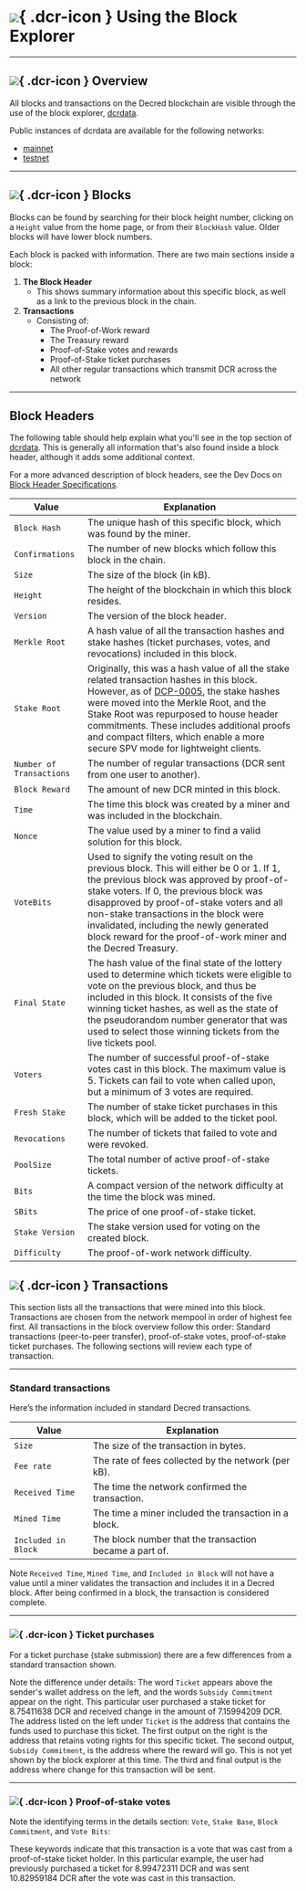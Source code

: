 # ![](../img/dcr-icons/BlockExplorer.svg){ .dcr-icon } Using the Block Explorer

---

## ![](../img/dcr-icons/Info.svg){ .dcr-icon } Overview

All blocks and transactions on the Decred blockchain are visible through the
use of the block explorer, [dcrdata](https://github.com/decred/dcrdata).

Public instances of dcrdata are available for the following networks:

- [mainnet](https://dcrdata.decred.org)
- [testnet](https://testnet.decred.org)

---

## ![](../img/dcr-icons/Blocks.svg){ .dcr-icon } Blocks

Blocks can be found by searching for their block height number, clicking on a
`Height` value from the home page, or from their `BlockHash` value. Older
blocks will have lower block numbers.

Each block is packed with information. There are two main sections inside a
block: 

1. **The Block Header**
    - This shows summary information about this specific block, as well as a
    link to the previous block in the chain.
2. **Transactions**
    - Consisting of:
        - The Proof-of-Work reward
        - The Treasury reward
        - Proof-of-Stake votes and rewards
        - Proof-of-Stake ticket purchases
        - All other regular transactions which transmit DCR across the network

---

## Block Headers

The following table should help explain what you'll see in the top section of
[dcrdata](https://dcrdata.decred.org). This is generally all information that's
also found inside a block header, although it adds some additional context.

For a more advanced description of block headers, see the Dev Docs on [Block Header Specifications](https://devdocs.decred.org/developer-guides/block-header-specifications/).

Value                    | Explanation
---                      | ---
`Block Hash`             | The unique hash of this specific block, which was found by the miner.
`Confirmations`          | The number of new blocks which follow this block in the chain.
`Size`                   | The size of the block (in kB).
`Height`                 | The height of the blockchain in which this block resides.
`Version`                | The version of the block header.
`Merkle Root`            | A hash value of all the transaction hashes and stake hashes (ticket purchases, votes, and revocations) included in this block.
`Stake Root`             | Originally, this was a hash value of all the stake related transaction hashes in this block. However, as of [DCP-0005](https://github.com/decred/dcps/blob/master/dcp-0005/dcp-0005.mediawiki), the stake hashes were moved into the Merkle Root, and the Stake Root was repurposed to house header commitments. These includes additional proofs and compact filters, which enable a more secure SPV mode for lightweight clients.
`Number of Transactions` | The number of regular transactions (DCR sent from one user to another).
`Block Reward`           | The amount of new DCR minted in this block.
`Time`                   | The time this block was created by a miner and was included in the blockchain.
`Nonce`                  | The value used by a miner to find a valid solution for this block.
`VoteBits`               | Used to signify the voting result on the previous block. This will either be 0 or 1. If 1, the previous block was approved by proof-of-stake voters. If 0, the previous block was disapproved by proof-of-stake voters and all non-stake transactions in the block were invalidated, including the newly generated block reward for the proof-of-work miner and the Decred Treasury.
`Final State`            | The hash value of the final state of the lottery used to determine which tickets were eligible to vote on the previous block, and thus be included in this block. It consists of the five winning ticket hashes, as well as the state of the pseudorandom number generator that was used to select those winning tickets from the live tickets pool.
`Voters`                 | The number of successful proof-of-stake votes cast in this block. The maximum value is 5. Tickets can fail to vote when called upon, but a minimum of 3 votes are required.
`Fresh Stake`            | The number of stake ticket purchases in this block, which will be added to the ticket pool.
`Revocations`            | The number of tickets that failed to vote and were revoked.
`PoolSize`               | The total number of active proof-of-stake tickets.
`Bits`                   | A compact version of the network difficulty at the time the block was mined.
`SBits`                  | The price of one proof-of-stake ticket.
`Stake Version`          | The stake version used for voting on the created block.
`Difficulty`             | The proof-of-work network difficulty.

## ![](../img/dcr-icons/Transactions.svg){ .dcr-icon } Transactions

This section lists all the transactions that were mined into this
block. Transactions are chosen from the network mempool in order of
highest fee first. All transactions in the block overview follow this
order: Standard transactions (peer-to-peer transfer), proof-of-stake
votes, proof-of-stake ticket purchases. The following sections will
review each type of transaction.

---

### Standard transactions

Here’s the information included in standard Decred transactions.

Value               | Explanation
---                 | ---
`Size`              | The size of the transaction in bytes.
`Fee rate`          | The rate of fees collected by the network (per kB).
`Received Time`     | The time the network confirmed the transaction.
`Mined Time`        | The time a miner included the transaction in a block.
`Included in Block` | The block number that the transaction became a part of.

Note `Received Time`, `Mined Time`, and `Included in Block` will not have a value until a miner validates the transaction and includes it in a Decred block. After being confirmed in a block, the transaction is considered complete.


---

### ![](../img/dcr-icons/TicketLive.svg){ .dcr-icon } Ticket purchases

For a ticket purchase (stake submission) there are a few differences
from a standard transaction shown.

Note the difference under details: The word `Ticket` appears above the
sender's wallet address on the left, and the words `Subsidy
Commitment` appear on the right. This particular user purchased a
stake ticket for 8.75411638 DCR and received change in the amount
of 7.15994209 DCR. The address listed on the left under `Ticket` is
the address that contains the funds used to purchase this
ticket. The first output on the right is the address that retains
voting rights for this specific ticket. The second output, `Subsidy
Commitment`, is the address where the reward will go. This is not yet
shown by the block explorer at this time. The third and final output
is the address where change for this transaction will be sent.

---

### ![](../img/dcr-icons/TicketVoted.svg){ .dcr-icon } Proof-of-stake votes

Note the identifying terms in the details section: `Vote`, `Stake
Base`, `Block Commitment`, and `Vote Bits`:

These keywords indicate that this transaction is a vote that was cast
from a proof-of-stake ticket holder. In this particular example, the
user had previously purchased a ticket for 8.99472311 DCR and was
sent 10.82959184 DCR after the vote was cast in this transaction.
